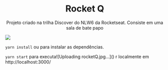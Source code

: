 <h1 align="center">Rocket Q</h1>

<p align="center">Projeto criado na trilha Discover do NLW6 da Rocketseat. Consiste em uma sala de bate papo</p>

<a>
 <img src="https://user-images.githubusercontent.com/89225210/148294796-45fdb791-944a-484e-92b4-a4a1af8323b3.jpg">
</a>

<p><code>yarn install</code> ou para instalar as dependências.</p>
<p><code>yarn start</code> para executa![Uploading rocketQ.jpg…]()
r localmente em http://localhost:3000/</p>
